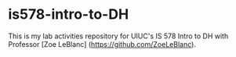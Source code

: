 # is578-intro-to-DH
This is my lab activities repository for UIUC's IS 578 Intro to DH with Professor [Zoe LeBlanc] (https://github.com/ZoeLeBlanc). 

